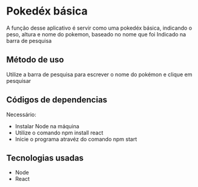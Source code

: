 # Pokedéx básica
A função desse aplicativo é servir como uma pokedéx básica, indicando o peso, altura e nome do pokemon, baseado no nome que foi Indicado na barra de pesquisa

## Método de uso
Utilize a barra de pesquisa para escrever o nome do pokémon e clique em pesquisar

## Códigos de dependencias
Necessário:
  - Instalar Node na máquina
  - Utilize o comando npm install react
  - Inicie o programa atravéz do comando npm start

## Tecnologias usadas
  - Node
  - React
